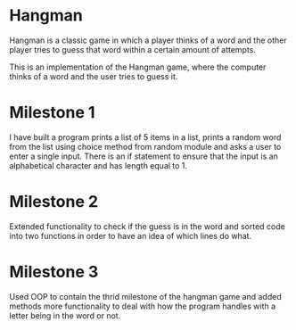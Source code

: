 # Hangman
Hangman is a classic game in which a player thinks of a word and the other player tries to guess that word within a certain amount of attempts.

This is an implementation of the Hangman game, where the computer thinks of a word and the user tries to guess it. 

# Milestone 1
I have built a program prints a list of 5 items in a list, prints a random word from the list using choice method from random module and asks a user to enter a single input. There is an if statement to ensure that the input is an alphabetical character and has length equal to 1.

# Milestone 2
Extended functionality to check if the guess is in the word and sorted code into two functions in order to have an idea of which lines do what.

# Milestone 3
Used OOP to contain the thrid milestone of the hangman game and added methods more functionality to deal with how the program handles with a letter being in the word or not.